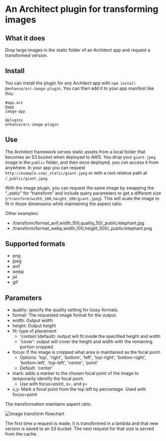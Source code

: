 # An Architect plugin for transforming images

## What it does

Drop large images in the static folder of an Architect app and request a transformed version. 


## Install

You can install the plugin for any Architect app with `npm install @enhance/arc-image-plugin`. You can then add it to your app manifest like this:

```arc
#app.arc
@app
image-app

@plugins
enhance/arc-image-plugin
```

## Use

The Architect framework serves static assets from a local folder that becomes an S3 bucket when deployed to AWS. 
You drop your `giant.jpeg` image in the `public` folder, and then once deployed, you can access it from anywhere.
In your app you can request `http://example.com/_static/giant.jpeg` or with a root relative path at `/_public/giant.jpeg`. 

With the image plugin, you can request the same image by swapping the “_static” for “transform” and include query parameters to get a different size (`/transform/width_100,height_100/giant.jpeg`). 
This will scale the image to fit in those dimensions while maintaining the aspect ratio. 

Other examples:
- /transform/format_avif,width_100,quality_50/_public/elephant.jpg
- /transform/format_webp,width_100,height_500/_public/elephant.png

## Supported formats
- png
- jpeg
- avif
- webp
- jxl
- gif

## Parameters
- quality: specify the quality setting for lossy formats.
- format: The requested image format for the output.
- width: Output width
- height: Output height
- fit: type of placement
  - 'contain'(default): output will fit inside the specified height and width
  - 'cover': output will cover the height and width with the remaining portion cropped.
- focus: If the image is cropped what area is maintained as the focal point.
  - Options: 'top', 'right', 'bottom', 'left', 'top-right', 'bottom-right', 'bottom-left', 'top-left', 'center', 'point'
  - Default: 'center'
- mark: adds a marker to the chosen focal point of the image to temporarily identify the focal point.
  - Use with focus=point, x=<x-percentage>, and y=<y-percentage>
- x,y: Mark a focal point from the top left by percentage. Used with focus=point


The transformation maintains aspect ratio.


![Image transform flowchart](https://www.dropbox.com/s/7g31zg0nwbjnhwm/arc-image-plugin.drawio.png?raw=1)


The first time a request is made, it is transformed in a lambda and that new version is saved to an S3 bucket. 
The next request for that size is served from the cache. 



